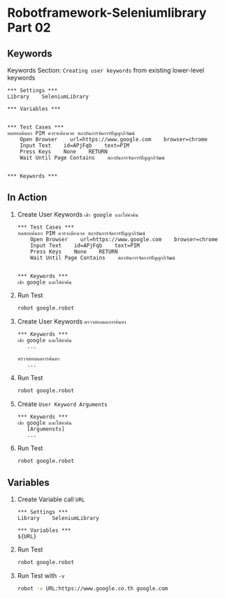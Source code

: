 # Robotframework-Seleniumlibrary Part 02

## Keywords

Keywords Section: `Creating user keywords` from existing lower-level keywords

```robot
*** Settings ***
Library    SeleniumLibrary

*** Variables ***


*** Test Cases ***
ทดสอบค้นหา PIM ควรจะต้องเจอ สถาบันการจัดการปัญญาภิวัฒน์
    Open Browser    url=https://www.google.com    browser=chrome
    Input Text    id=APjFqb    text=PIM
    Press Keys    None    RETURN
    Wait Until Page Contains    สถาบันการจัดการปัญญาภิวัฒน์


*** Keywords ***

```

## In Action

1. Create User Keywords `เข้า google และใส่คำค้น`

   ```robot
   *** Test Cases ***
   ทดสอบค้นหา PIM ควรจะต้องเจอ สถาบันการจัดการปัญญาภิวัฒน์
       Open Browser    url=https://www.google.com    browser=chrome
       Input Text    id=APjFqb    text=PIM
       Press Keys    None    RETURN
       Wait Until Page Contains    สถาบันการจัดการปัญญาภิวัฒน์


   *** Keywords ***
   เข้า google และใส่คำค้น

   ```

2. Run Test

   ```sh
   robot google.robot
   ```

3. Create User Keywords `ตรวจสอบผลการค้นหา`

   ```robot
   *** Keywords ***
   เข้า google และใส่คำค้น
      ...

   ตรวจสอบผลการค้นหา
      ...
   ```

4. Run Test

   ```sh
   robot google.robot
   ```

5. Create `User Keyword Arguments`

   ```robot
   *** Keywords ***
   เข้า google และใส่คำค้น
      [Argumensts]
      ...
   ```

6. Run Test

   ```sh
   robot google.robot
   ```

## Variables

1. Create Variable call `URL`

   ```robot
   *** Settings ***
   Library    SeleniumLibrary

   *** Variables ***
   ${URL}
   ```

2. Run Test

   ```sh
   robot google.robot
   ```

3. Run Test with `-v`

   ```sh
   robot -v URL:https://www.google.co.th google.com
   ```

